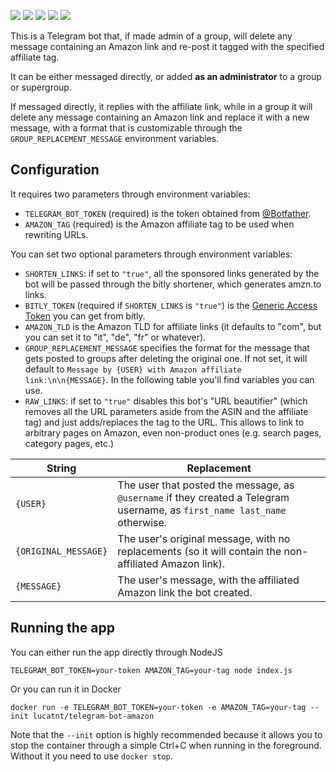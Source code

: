 ![](https://img.shields.io/github/issues/lucatnt/telegram-bot-amazon.svg) ![](https://img.shields.io/github/issues-pr-raw/lucatnt/telegram-bot-amazon.svg) ![](https://img.shields.io/docker/pulls/lucatnt/telegram-bot-amazon.svg) ![](https://img.shields.io/docker/cloud/build/lucatnt/telegram-bot-amazon.svg) ![](https://img.shields.io/docker/image-size/lucatnt/telegram-bot-amazon/latest.svg)

This is a Telegram bot that, if made admin of a group, will delete any message
containing an Amazon link and re-post it tagged with the specified affiliate tag.

It can be either messaged directly, or added **as an administrator** to a group or supergroup.

If messaged directly, it replies with the affiliate link, while in a group it will delete any message containing an Amazon link and replace it with a new message, with a format that is customizable through the `GROUP_REPLACEMENT_MESSAGE` environment variables.

## Configuration

It requires two parameters through environment variables:

* `TELEGRAM_BOT_TOKEN` (required) is the token obtained from [@Botfather](https://t.me/botfather).
* `AMAZON_TAG` (required) is the Amazon affiliate tag to be used when rewriting URLs.

You can set two optional parameters through environment variables:

* `SHORTEN_LINKS`: if set to `"true"`, all the sponsored links generated by the bot will be passed through the bitly shortener, which generates amzn.to links.
* `BITLY_TOKEN` (required if `SHORTEN_LINKS` is `"true"`) is the [Generic Access Token](https://bitly.is/accesstoken) you can get from bitly.
* `AMAZON_TLD` is the Amazon TLD for affiliate links (it defaults to "com", but you can set it to "it", "de", "fr" or whatever).
* `GROUP_REPLACEMENT_MESSAGE` specifies the format for the message that gets posted to groups after deleting the original one. If not set, it will default to `Message by {USER} with Amazon affiliate link:\n\n{MESSAGE}`. In the following table you'll find variables you can use.
* `RAW_LINKS`: if set to `"true"` disables this bot's "URL beautifier" (which removes all the URL parameters aside from the ASIN and the affiliate tag) and just adds/replaces the tag to the URL. This allows to link to arbitrary pages on Amazon, even non-product ones (e.g. search pages, category pages, etc.)

| String               | Replacement                                                                                                                |
| -------------------- | -------------------------------------------------------------------------------------------------------------------------- |
| `{USER}`             | The user that posted the message, as `@username` if they created a Telegram username, as `first_name last_name` otherwise. |
| `{ORIGINAL_MESSAGE}` | The user's original message, with no replacements (so it will contain the non-affiliated Amazon link).                     |
| `{MESSAGE}`          | The user's message, with the affiliated Amazon link the bot created.                                                       |

## Running the app

You can either run the app directly through NodeJS

    TELEGRAM_BOT_TOKEN=your-token AMAZON_TAG=your-tag node index.js

Or you can run it in Docker

    docker run -e TELEGRAM_BOT_TOKEN=your-token -e AMAZON_TAG=your-tag --init lucatnt/telegram-bot-amazon

Note that the `--init` option is highly recommended because it allows you to stop the container through a simple Ctrl+C when running in the foreground. Without it you need to use `docker stop`.
